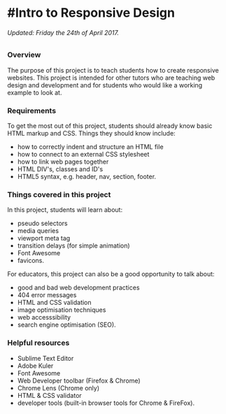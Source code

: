 #Intro to Responsive Design
=============
###### Updated: Friday the 24th of April 2017.

### Overview
The purpose of this project is to teach students how to create responsive websites. This project is intended for other tutors who are teaching web design and development and for students who would like a working example to look at.

### Requirements
To get the most out of this project, students should already know basic HTML markup and CSS. Things they should know include:
- how to correctly indent and structure an HTML file
- how to connect to an external CSS stylesheet
- how to link web pages together
- HTML DIV's, classes and ID's
- HTML5 syntax, e.g. header, nav, section, footer.

### Things covered in this project
In this project, students will learn about:
- pseudo selectors
- media queries
- viewport meta tag
- transition delays (for simple animation)
- Font Awesome
- favicons.

For educators, this project can also be a good opportunity to talk about:
- good and bad web development practices
- 404 error messages
- HTML and CSS validation
- image optimisation techniques
- web accesssibility
- search engine optimisation (SEO).

### Helpful resources
- Sublime Text Editor
- Adobe Kuler
- Font Awesome
- Web Developer toolbar (Firefox & Chrome)
- Chrome Lens (Chrome only)
- HTML & CSS validator
- developer tools (built-in browser tools for Chrome & FireFox).